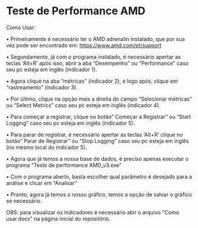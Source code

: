 # Teste de Performance AMD

Como Usar:

•	Primeiramente é necessário ter o AMD adrenalin instalado, que por sua vez pode ser encontrado em: https://www.amd.com/pt/support

•	Segundamente, já com o programa instalado, é necessário apertar as teclas ‘Alt+R’ após isso, abrir a aba “Desempenho” ou “Performance” caso seu pc esteja em inglês (indicador 1).

•	Agora clique na aba “métricas” (indicador 2), e logo após, clique em “rastreamento” (indicador 3).

•	Por último, clique na opção mais a direita do campo “Selecionar métricas” ou “Select Metrics” caso seu pc esteja em inglês (indicador 4).

•	Para começar a registrar, clique no botão” Começar a Registrar” ou “Start Logging” caso seu pc esteja em inglês (indicador 5).

•	Para parar de registrar, é necessário apertar as teclas ‘Alt+R’ clique no botão” Parar de Registrar” ou “Stop Logging” caso seu pc esteja em inglês (no mesmo local do indicador 5).

•	Agora que já temos a nossa base de dados, é preciso apenas executar o programa “Teste de performance AMD_v3.exe”

•	Com o programa aberto, basta escolher qual parâmetro é desejado para a análise e clicar em “Analisar”

•	Pronto, agora já temos o nosso gráfico, temos a opção de salvar o gráfico se necessário.

OBS: para visualizar os indicadores é necessário abir o arquivo "Como usar.docx" na página inicial do repositório.

